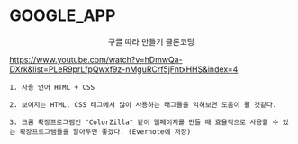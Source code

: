 # GOOGLE_APP

<p align="center"> 구글 따라 만들기 클론코딩 </p>

https://www.youtube.com/watch?v=hDmwQa-DXrk&list=PLeR9prLfpQwxf9z-nMguRCrf5jFntxHHS&index=4

```
1. 사용 언어 HTML + CSS 

2. 보여지는 HTML, CSS 태그에서 많이 사용하는 태그들을 익혀보면 도움이 될 것같다.

3. 크롬 확장프로그램인 "ColorZilla" 같이 웹페이지를 만들 때 효율적으로 사용할 수 있는 확장프로그램들을 알아두면 좋겠다. (Evernote에 저장)

```
